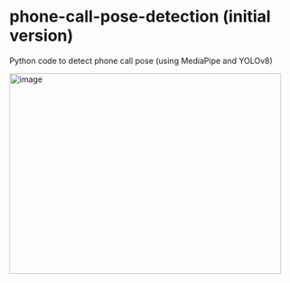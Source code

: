 # phone-call-pose-detection (initial version)
Python code to detect phone call pose (using MediaPipe and YOLOv8)

<img width="481" height="356" alt="image" src="https://github.com/user-attachments/assets/143e7417-3427-48e2-a53d-522894dbcf74" />
